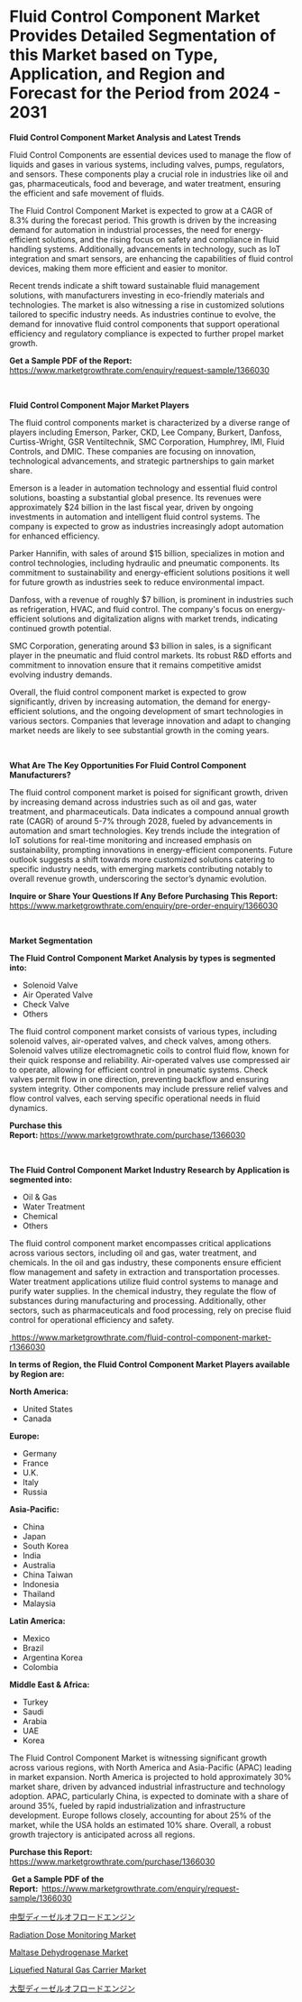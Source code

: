 <p><h1>Fluid Control Component Market Provides Detailed Segmentation of this Market based on Type, Application, and Region and Forecast for the Period from 2024 - 2031</h1></p><p><strong>Fluid Control Component Market Analysis and Latest Trends</strong></p>
<p><p>Fluid Control Components are essential devices used to manage the flow of liquids and gases in various systems, including valves, pumps, regulators, and sensors. These components play a crucial role in industries like oil and gas, pharmaceuticals, food and beverage, and water treatment, ensuring the efficient and safe movement of fluids.</p><p>The Fluid Control Component Market is expected to grow at a CAGR of 8.3% during the forecast period. This growth is driven by the increasing demand for automation in industrial processes, the need for energy-efficient solutions, and the rising focus on safety and compliance in fluid handling systems. Additionally, advancements in technology, such as IoT integration and smart sensors, are enhancing the capabilities of fluid control devices, making them more efficient and easier to monitor.</p><p>Recent trends indicate a shift toward sustainable fluid management solutions, with manufacturers investing in eco-friendly materials and technologies. The market is also witnessing a rise in customized solutions tailored to specific industry needs. As industries continue to evolve, the demand for innovative fluid control components that support operational efficiency and regulatory compliance is expected to further propel market growth.</p></p>
<p><strong>Get a Sample PDF of the Report:&nbsp;</strong> <a href="https://www.marketgrowthrate.com/enquiry/request-sample/1366030">https://www.marketgrowthrate.com/enquiry/request-sample/1366030</a></p>
<p>&nbsp;</p>
<p><strong>Fluid Control Component Major Market Players</strong></p>
<p><p>The fluid control components market is characterized by a diverse range of players including Emerson, Parker, CKD, Lee Company, Burkert, Danfoss, Curtiss-Wright, GSR Ventiltechnik, SMC Corporation, Humphrey, IMI, Fluid Controls, and DMIC. These companies are focusing on innovation, technological advancements, and strategic partnerships to gain market share.</p><p>Emerson is a leader in automation technology and essential fluid control solutions, boasting a substantial global presence. Its revenues were approximately $24 billion in the last fiscal year, driven by ongoing investments in automation and intelligent fluid control systems. The company is expected to grow as industries increasingly adopt automation for enhanced efficiency.</p><p>Parker Hannifin, with sales of around $15 billion, specializes in motion and control technologies, including hydraulic and pneumatic components. Its commitment to sustainability and energy-efficient solutions positions it well for future growth as industries seek to reduce environmental impact.</p><p>Danfoss, with a revenue of roughly $7 billion, is prominent in industries such as refrigeration, HVAC, and fluid control. The company's focus on energy-efficient solutions and digitalization aligns with market trends, indicating continued growth potential.</p><p>SMC Corporation, generating around $3 billion in sales, is a significant player in the pneumatic and fluid control markets. Its robust R&D efforts and commitment to innovation ensure that it remains competitive amidst evolving industry demands.</p><p>Overall, the fluid control component market is expected to grow significantly, driven by increasing automation, the demand for energy-efficient solutions, and the ongoing development of smart technologies in various sectors. Companies that leverage innovation and adapt to changing market needs are likely to see substantial growth in the coming years.</p></p>
<p>&nbsp;</p>
<p><strong>What Are The Key Opportunities For Fluid Control Component Manufacturers?</strong></p>
<p><p>The fluid control component market is poised for significant growth, driven by increasing demand across industries such as oil and gas, water treatment, and pharmaceuticals. Data indicates a compound annual growth rate (CAGR) of around 5-7% through 2028, fueled by advancements in automation and smart technologies. Key trends include the integration of IoT solutions for real-time monitoring and increased emphasis on sustainability, prompting innovations in energy-efficient components. Future outlook suggests a shift towards more customized solutions catering to specific industry needs, with emerging markets contributing notably to overall revenue growth, underscoring the sector’s dynamic evolution.</p></p>
<p><strong>Inquire or Share Your Questions If Any Before Purchasing This Report:</strong> <a href="https://www.marketgrowthrate.com/enquiry/pre-order-enquiry/1366030">https://www.marketgrowthrate.com/enquiry/pre-order-enquiry/1366030</a></p>
<p>&nbsp;</p>
<p><strong>Market Segmentation</strong></p>
<p><strong>The Fluid Control Component Market Analysis by types is segmented into:</strong></p>
<p><ul><li>Solenoid Valve</li><li>Air Operated Valve</li><li>Check Valve</li><li>Others</li></ul></p>
<p><p>The fluid control component market consists of various types, including solenoid valves, air-operated valves, and check valves, among others. Solenoid valves utilize electromagnetic coils to control fluid flow, known for their quick response and reliability. Air-operated valves use compressed air to operate, allowing for efficient control in pneumatic systems. Check valves permit flow in one direction, preventing backflow and ensuring system integrity. Other components may include pressure relief valves and flow control valves, each serving specific operational needs in fluid dynamics.</p></p>
<p><strong>Purchase this Report:&nbsp;</strong><a href="https://www.marketgrowthrate.com/purchase/1366030">https://www.marketgrowthrate.com/purchase/1366030</a></p>
<p>&nbsp;</p>
<p><strong>The Fluid Control Component Market Industry Research by Application is segmented into:</strong></p>
<p><ul><li>Oil & Gas</li><li>Water Treatment</li><li>Chemical</li><li>Others</li></ul></p>
<p><p>The fluid control component market encompasses critical applications across various sectors, including oil and gas, water treatment, and chemicals. In the oil and gas industry, these components ensure efficient flow management and safety in extraction and transportation processes. Water treatment applications utilize fluid control systems to manage and purify water supplies. In the chemical industry, they regulate the flow of substances during manufacturing and processing. Additionally, other sectors, such as pharmaceuticals and food processing, rely on precise fluid control for operational efficiency and safety.</p></p>
<p><a href="https://www.marketgrowthrate.com/fluid-control-component-market-r1366030">&nbsp;https://www.marketgrowthrate.com/fluid-control-component-market-r1366030</a></p>
<p><strong>In terms of Region, the Fluid Control Component Market Players available by Region are:</strong></p>
<p>
    <p> <strong> North America: </strong>
        <ul>
            <li>United States</li>
            <li>Canada</li>
        </ul>
        </p> 
    <p> <strong> Europe: </strong>
        <ul>
            <li>Germany</li>
            <li>France</li>
            <li>U.K.</li>
            <li>Italy</li>
            <li>Russia</li>
        </ul>
        </p> 
    <p> <strong> Asia-Pacific: </strong>
        <ul>
            <li>China</li>
            <li>Japan</li>
            <li>South Korea</li>
            <li>India</li>
            <li>Australia</li>
            <li>China Taiwan</li>
            <li>Indonesia</li>
            <li>Thailand</li>
            <li>Malaysia</li>
        </ul>
        </p> 
    <p> <strong> Latin America: </strong>
        <ul>
            <li>Mexico</li>
            <li>Brazil</li>
            <li>Argentina Korea</li>
            <li>Colombia</li>
        </ul>
        </p> 
    <p> <strong> Middle East & Africa: </strong>
        <ul>
            <li>Turkey</li>
            <li>Saudi</li>
            <li>Arabia</li>
            <li>UAE</li>
            <li>Korea</li>
        </ul>
    </p>
    </p>
<p><p>The Fluid Control Component Market is witnessing significant growth across various regions, with North America and Asia-Pacific (APAC) leading in market expansion. North America is projected to hold approximately 30% market share, driven by advanced industrial infrastructure and technology adoption. APAC, particularly China, is expected to dominate with a share of around 35%, fueled by rapid industrialization and infrastructure development. Europe follows closely, accounting for about 25% of the market, while the USA holds an estimated 10% share. Overall, a robust growth trajectory is anticipated across all regions.</p></p>
<p><strong>Purchase this Report: </strong><a href="https://www.marketgrowthrate.com/purchase/1366030">https://www.marketgrowthrate.com/purchase/1366030</a></p>
<p>&nbsp;<strong>Get a Sample PDF of the Report:&nbsp;&nbsp;</strong><a href="https://www.marketgrowthrate.com/enquiry/request-sample/1366030">https://www.marketgrowthrate.com/enquiry/request-sample/1366030</a></p>
<p><strong></strong></p>
<p><p><a href="https://medium.com/@terisa30p/%E4%B8%AD%E5%9E%8B%E3%83%87%E3%82%A3%E3%83%BC%E3%82%BC%E3%83%AB%E3%82%AA%E3%83%95%E3%83%AD%E3%83%BC%E3%83%89%E3%82%A8%E3%83%B3%E3%82%B8%E3%83%B3%E5%B8%82%E5%A0%B4%E8%A6%8F%E6%A8%A1-%E6%88%90%E9%95%B7%E5%8B%95%E5%90%91-%E7%B5%B1%E8%A8%88%E3%81%A8%E4%BA%88%E6%B8%AC-2024-2031-d91f827402a9?postPublishedType=repub">中型ディーゼルオフロードエンジン</a></p><p><a href="https://www.linkedin.com/pulse/radiation-dose-monitoring-market-research-report-includes-hrkec">Radiation Dose Monitoring Market</a></p><p><a href="https://issuu.com/reportprime-2/docs/maltase-dehydrogenase-market-size-2_4ef208661063c2">Maltase Dehydrogenase Market</a></p><p><a href="https://github.com/dringals/Market-Research-Report-List-6/blob/main/liquefied-natural-gas-carrier-market.md">Liquefied Natural Gas Carrier Market</a></p><p><a href="https://medium.com/@terisa30p/%E3%82%B0%E3%83%AD%E3%83%BC%E3%83%90%E3%83%AB%E5%A4%A7%E8%A6%8F%E6%A8%A1%E3%83%87%E3%82%A3%E3%83%BC%E3%82%BC%E3%83%AB%E3%82%AA%E3%83%95%E3%83%AD%E3%83%BC%E3%83%89%E3%82%A8%E3%83%B3%E3%82%B8%E3%83%B3%E5%B8%82%E5%A0%B4%E3%82%BB%E3%82%AF%E3%82%BF%E3%83%BC-%E3%82%BF%E3%82%A4%E3%83%97-%E3%82%A2%E3%83%97%E3%83%AA%E3%82%B1%E3%83%BC%E3%82%B7%E3%83%A7%E3%83%B3-%E5%B8%82%E5%A0%B4%E3%83%97%E3%83%AC%E3%82%A4%E3%83%A4%E3%83%BC%E3%81%AE%E6%88%A6%E7%95%A5-%E5%9C%B0%E5%9F%9F%E6%88%90%E9%95%B7%E3%81%AE%E6%B4%9E%E5%AF%9F-%E3%81%8A%E3%82%88%E3%81%B3%E5%B0%86%E6%9D%A5%E3%81%AE%E4%BA%88%E6%B8%AC-2024%E5%B9%B4-2031%E5%B9%B4-439f7daa9d77?postPublishedType=repub">大型ディーゼルオフロードエンジン</a></p></p>